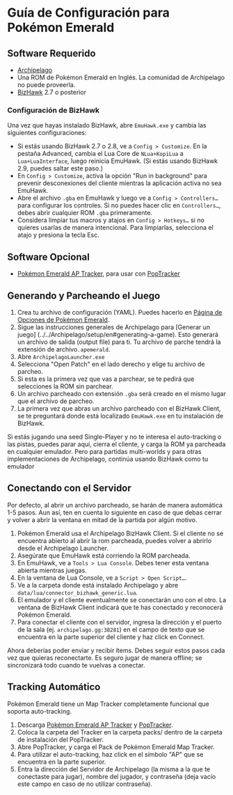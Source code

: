 # Guía de Configuración para Pokémon Emerald

## Software Requerido

- [Archipelago](https://github.com/ArchipelagoMW/Archipelago/releases)
- Una ROM de Pokémon Emerald en Inglés. La comunidad de Archipelago no puede proveerla.
- [BizHawk](https://tasvideos.org/BizHawk/ReleaseHistory) 2.7 o posterior

### Configuración de BizHawk

Una vez que hayas instalado BizHawk, abre `EmuHawk.exe` y cambia las siguientes configuraciones:

- Si estás usando BizHawk 2.7 o 2.8, ve a `Config > Customize`. En la pestaña Advanced, cambia el Lua Core de
`NLua+KopiLua` a `Lua+LuaInterface`, luego reinicia EmuHawk. (Si estás usando BizHawk 2.9, puedes saltar este paso.)
- En `Config > Customize`, activa la opción "Run in background" para prevenir desconexiones del cliente mientras
la aplicación activa no sea EmuHawk.
- Abre el archivo `.gba` en EmuHawk y luego ve a `Config > Controllers…` para configurar los controles. Si no puedes 
hacer clic en `Controllers…`, debes abrir cualquier ROM `.gba` primeramente.
- Considera limpiar tus macros y atajos en `Config > Hotkeys…` si no quieres usarlas de manera intencional. Para 
limpiarlas, selecciona el atajo y presiona la tecla Esc.

## Software Opcional

- [Pokémon Emerald AP Tracker](https://github.com/seto10987/Archipelago-Emerald-AP-Tracker/releases/latest), para usar con
[PopTracker](https://github.com/black-sliver/PopTracker/releases)

## Generando y Parcheando el Juego

1. Crea tu archivo de configuración (YAML). Puedes hacerlo en 
[Página de Opciones de Pokémon Emerald](../../../games/Pokemon%20Emerald/player-options).
2. Sigue las instrucciones generales de Archipelago para [Generar un juego]
(../../Archipelago/setup/en#generating-a-game). Esto generará un archivo de salida (output file) para ti. Tu archivo 
de parche tendrá la extensión de archivo`.apemerald`.
3. Abre `ArchipelagoLauncher.exe`
4. Selecciona "Open Patch" en el lado derecho y elige tu archivo de parcheo.
5. Si esta es la primera vez que vas a parchear, se te pedirá que selecciones la ROM sin parchear.
6. Un archivo parcheado con extensión `.gba` será creado en el mismo lugar que el archivo de parcheo.
7. La primera vez que abras un archivo parcheado con el BizHawk Client, se te preguntará donde está localizado 
`EmuHawk.exe` en tu instalación de BizHawk.

Si estás jugando una seed Single-Player y no te interesa el auto-tracking o las pistas, puedes parar aquí, cierra el 
cliente, y carga la ROM ya parcheada en cualquier emulador. Pero para partidas multi-worlds y para otras 
implementaciones de Archipelago, continúa usando BizHawk como tu emulador

## Conectando con el Servidor

Por defecto, al abrir un archivo parcheado, se harán de manera automática 1-5 pasos. Aun así, ten en cuenta lo 
siguiente en caso de que debas cerrar y volver a abrir la ventana en mitad de la partida por algún motivo.

1. Pokémon Emerald usa el Archipelago BizHawk Client. Si el cliente no se encuentra abierto al abrir la rom 
parcheada, puedes volver a abrirlo desde el Archipelago Launcher.
2. Asegúrate que EmuHawk está corriendo la ROM parcheada.
3. En EmuHawk, ve a `Tools > Lua Console`. Debes tener esta ventana abierta mientras juegas.
4. En la ventana de Lua Console, ve a `Script > Open Script…`.
5. Ve a la carpeta donde está instalado Archipelago y abre `data/lua/connector_bizhawk_generic.lua`.
6. El emulador y el cliente eventualmente se conectarán uno con el otro. La ventana de BizHawk Client indicará que te 
has conectado y reconocerá Pokémon Emerald.
7. Para conectar el cliente con el servidor, ingresa la dirección y el puerto de la sala (ej. `archipelago.gg:38281`) 
en el campo de texto que se encuentra en la parte superior del cliente y haz click en Connect.

Ahora deberías poder enviar y recibir ítems. Debes seguir estos pasos cada vez que quieras reconectarte. Es seguro 
jugar de manera offline; se sincronizará todo cuando te vuelvas a conectar.

## Tracking Automático

Pokémon Emerald tiene un Map Tracker completamente funcional que soporta auto-tracking.

1. Descarga [Pokémon Emerald AP Tracker](https://github.com/AliceMousie/emerald-ap-tracker/releases/latest) y
[PopTracker](https://github.com/black-sliver/PopTracker/releases).
2. Coloca la carpeta del Tracker en la carpeta packs/ dentro de la carpeta de instalación del PopTracker.
3. Abre PopTracker, y carga el Pack de Pokémon Emerald Map Tracker.
4. Para utilizar el auto-tracking, haz click en el símbolo "AP" que se encuentra en la parte superior.
5. Entra la dirección del Servidor de Archipelago (la misma a la que te conectaste para jugar), nombre del jugador, y 
contraseña (deja vacío este campo en caso de no utilizar contraseña).
